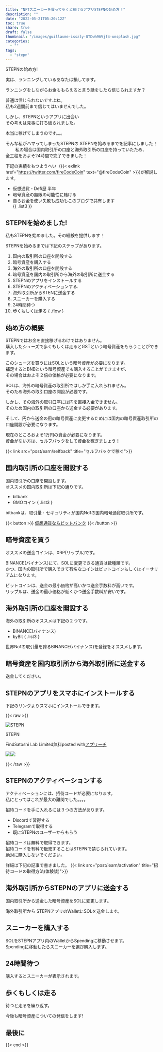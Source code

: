 ```yaml
---
title: "NFTスニーカーを買って歩くと稼げるアプリSTEPNの始め方！"
description: ""
date: "2022-05-21T05:20:12Z"
toc: true
share: true
draft: false
thumbnail: "/images/guillaume-issaly-8TDwh96Vjf4-unsplash.jpg"
categories:
  - ""
tags:
  - "stepn"
---
```


STEPNの始め方!  

実は、ランニングしているあなたは損してます。  
  
ランニングをしながらお金ももらえると言う話をしたら信じられますか？  

普通は信じられないですよね。   
私も2週間前まで信じてはいませんでした。  

しかし、STEPNというアプリに出会い  
その考えは見事に打ち破られました。
  
本当に稼げてしまうのです。。。

<!--more-->

そんな私がハマってしまったSTEPNの
STEPNを始めるまでを記事にしました！
　　
私の場合は国内取引所の口座と海外取引所の口座を持っていたため、  
全工程をおよそ24時間で完了できました！ 

下記の実績をもつようへい（{{< exlink href="https://twitter.com/fireCodeCoin" text="@fireCodeCoin" >}})が解説します。

- 仮想通貨・Defi歴 半年
- 暗号資産の無限の可能性に賭ける
- 自らお金を使い失敗も成功もこのブログで共有します  
{{ .list3 }} 
  
## STEPNを始めました!

私もSTEPNを始めました。その経験を提供します！

STEPNを始めるまでは下記のステップがあります。
1. 国内の取引所の口座を開設する
1. 暗号資産を購入する
1. 海外の取引所の口座を開設する
1. 暗号資産を国内の取引所から海外の取引所に送金する
1. STEPNのアプリをインストールする
1. STEPNのアクティベーションする.
1. 海外取引所からSTENに送金する
1. スニーカーを購入する
1. 24時間待つ
1. 歩くもしくは走る
{ .flow }

## 始め方の概要

STEPNではお金を直接稼げるわけではありません。  
購入したシューズで歩くもしくは走るとGSTという暗号資産をもらうことができます。  

このシューズを買うにはSOLという暗号資産が必要になります。  
補足するとBNBという暗号資産でも購入することができますが、  
その場合はおよそ２倍の価格が必要になります。
  
SOLは、海外の暗号資産の取引所ではしか手に入れられません。  
そのため海外の取引口座の開設が必要です。  

しかし、その海外の取引口座には円を直接入金できません。  
そのため国内の取引所の口座から送金する必要があります。  

そして、円から送金の用の暗号資産に変更するためには国内の暗号資産取引所の口座開設が必要になります。

現在のところおよそ1万円の資金が必要になります。  
資金がない方は、セルフバックをして資金を稼ぎましょう！  

{{< link src="post/earn/selfback" title="セルフバックで稼ぐ">}}

## 国内取引所の口座を開設する

国内取引所の口座を開設します。  
オススメの国内取引所は下記の通りです。
- bitbank
- GMOコイン
{ .list3 }

bitbankは、取引量・セキュリティが国内No1の国内暗号通貨取引所です。 

{{< button >}}
<a href="https://h.accesstrade.net/sp/cc?rk=0100lb4d00lhxt" rel="nofollow" referrerpolicy="no-referrer-when-downgrade">仮想通貨ならビットバンク<img src="https://h.accesstrade.net/sp/rr?rk=0100lb4d00lhxt" width="1" height="1" border="0" alt="" /></a>
{{< /button >}} 

## 暗号資産を買う

オススメの送金コインは、XRP(リップル)です。  

BINANCE(バイナンス)にて、SOLに変更できる通貨は数種類です。  
かつ、国内の取引所で購入できて有名なコインはビットコインもしくはイーサリアムになります。  

ビットコインは、送金の最小価格が高いかつ送金手数料が高いです。  
リップルは、送金の最小価格が低くかつ送金手数料が安いです。  

## 海外取引所の口座を開設する

海外の取引所のオススメは下記の２つです。
- BINANCE(バイナンス)
- byBit
{ .list3 }

世界No1の取引量を誇るBINANCE(バイナンス)を登録をオススメします。　

## 暗号資産を国内取引所から海外取引所に送金する

送金してください。

## STEPNのアプリをスマホにインストールする

下記のリンクよりスマホにインストールできます。

{{< raw >}}

<div class="appreach"><img src="https://is2-ssl.mzstatic.com/image/thumb/Purple112/v4/81/06/da/8106dac1-b7f3-85f3-bda6-2da20c6696a0/AppIcon-0-0-1x_U007emarketing-0-0-0-5-0-0-sRGB-0-0-0-GLES2_U002c0-512MB-85-220-0-0.png/512x512bb.jpg" alt="STEPN" class="appreach__icon"><div class="appreach__detail"><p class="appreach__name">STEPN</p><p class="appreach__info"><span class="appreach__developper">FindSatoshi Lab Limited</span><span class="appreach__price">無料</span><span class="appreach__posted">posted with<a href="https://mama-hack.com/app-reach/" title="アプリーチ" target="_blank" rel="nofollow">アプリーチ</a></span></p></div><div class="appreach__links"><a href="https://apps.apple.com/jp/app/stepn/id1598112424?uo=4" rel="nofollow" class="appreach__aslink"><img src="https://nabettu.github.io/appreach/img/itune_ja.svg"></a><a href="https://play.google.com/store/apps/details?id=com.bcy.fsapp" rel="nofollow" class="appreach__gplink"><img src="https://nabettu.github.io/appreach/img/gplay_ja.png"></a></div></div>
<br />
{{< /raw >}}
  
## STEPNのアクティベーションする

アクティベーションには、招待コードが必要になります。  
私にとってはこれが最大の難関でした。。。。

招待コードを手に入れるには３つの方法があります。  
- Discordで習得する
- Telegramで取得する
- 既にSTEPNのユーザーからもらう

招待コードは無料で取得できます。  
招待コードを有料で販売することはSTEPNで禁じられています。  
絶対に購入しないでください。  

詳細は下記の記事で書きました。
{{< link src="post/learn/activation" title="招待コードの取得方法(体験談)">}}

## 海外取引所からSTEPNのアプリに送金する

国内取引所から送金した暗号資産をSOLに変更します。  

海外取引所から STEPNアプリのWalletにSOLを送金します。

## スニーカーを購入する

SOLをSTEPNアプリ内のWalletからSpendingに移動させます。  
Spendingに移動したらスニーカーを選び購入します。  

## 24時間待つ

購入するとスニーカーが表示されます。  


## 歩くもしくは走る

待つと走るを繰り返す。

今後も暗号資産についての発信をします!

## 最後に

{{< end >}}









